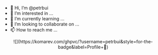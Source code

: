 - 👋 Hi, I’m @petrbui
- 👀 I’m interested in ...
- 🌱 I’m currently learning ...
- 💞️ I’m looking to collaborate on ...
- 📫 How to reach me ...

<!---
petrbui/petrbui is a ✨ special ✨ repository because its `README.md` (this file) appears on your GitHub profile.
You can click the Preview link to take a look at your changes.
--->
 <center>![](https://komarev.com/ghpvc/?username=petrbui&style=for-the-badge&label=Profile+👀) </center>
